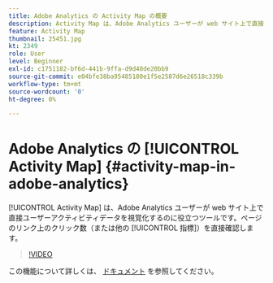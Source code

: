 ```yaml
---
title: Adobe Analytics の Activity Map の概要
description: Activity Map は、Adobe Analytics ユーザーが web サイト上で直接ユーザーアクティビティデータを視覚化するのに役立つツールです。ページのリンク上のクリック数（または他の指標）を直接確認します。
feature: Activity Map
thumbnail: 25451.jpg
kt: 2349
role: User
level: Beginner
exl-id: c1751182-bf6d-441b-9ffa-d9d40de20bb9
source-git-commit: e04bfe38ba95485180e1f5e2587d6e26518c339b
workflow-type: tm+mt
source-wordcount: '0'
ht-degree: 0%

---
```


# Adobe Analytics の [!UICONTROL Activity Map] {#activity-map-in-adobe-analytics}

[!UICONTROL Activity Map] は、Adobe Analytics ユーザーが web サイト上で直接ユーザーアクティビティデータを視覚化するのに役立つツールです。ページのリンク上のクリック数（または他の [!UICONTROL 指標]）を直接確認します。

>[!VIDEO](https://video.tv.adobe.com/v/25451/?quality=12)

この機能について詳しくは、 [ドキュメント](https://experienceleague.adobe.com/docs/analytics/analyze/activity-map/activity-map.html?lang=ja) を参照してください。
